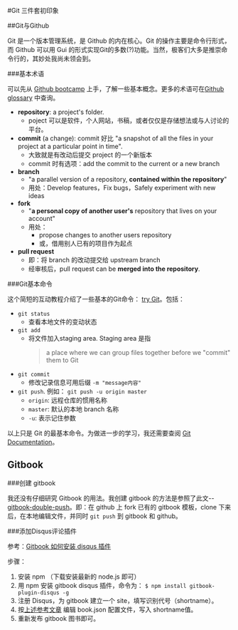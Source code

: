 #Git 三件套初印象

##Git与Github

Git 是一个版本管理系统，是 Github 的内在核心。Git 的操作主要是命令行形式，而 Github 可以用 Gui 的形式实现Git的多数(?)功能。当然，极客们大多是推崇命令行的，其妙处我尚未领会到。

###基本术语

可以先从 [Github bootcamp](Gbootcamp) 上手，了解一些基本概念。更多的术语可在[Github glossary](Gglossary) 中查询。

[Gbootcamp]:https://help.github.com/categories/bootcamp/
[Gglossary]:https://help.github.com/articles/github-glossary/

* **repository**: a project's folder. 
	* poject 可以是软件，个人网站，书稿，或者仅仅是存储想法或与人讨论的平台。
* **commit** (a change): commit 好比 "a snapshot of all the files in your project at a particular point in time".
	* 大致就是有改动后提交 project 的一个新版本
	* commit 时有选项：add the commit to the current or a new branch
* **branch**
	* "a parallel version of a repository, **contained within the repository**"
	* 用处：Develop features，Fix bugs，Safely experiment with new ideas
* **fork** 
	* "**a personal copy of another user's** repository that lives on your account"
	* 用处：
		* propose changes to another users repository
		* 或，借用别人已有的项目作为起点
* **pull request**
	* 即：将 branch 的改动提交给 upstream branch
	* 经审核后，pull request can be **merged into the repository**. 

###Git基本命令

这个简短的互动教程介绍了一些基本的Git命令： [try Git](https://try.github.io/levels/1/challenges/1)。包括：

* `git status`
	* 查看本地文件的变动状态
* `git add`
	* 将文件加入staging area. Staging area 是指
		> a place where we can group files together before we "commit" them to Git
* `git commit`
	* 修改记录信息可用后缀 `-m "message内容"`
* `git push`. 例如： `git push -u origin master`
	* `origin`: 远程仓库的惯用名称
	* `master`: 默认的本地 branch 名称
	* `-u`: 表示记住参数

以上只是 Git 的最基本命令。为做进一步的学习，我还需要查阅 [Git Documentation](http://git-scm.com/doc)。 

## Gitbook

###创建 gitbook

我还没有仔细研究 Gitbook 的用法。我创建 gitbook 的方法是参照了此文-- [gitbook-double-push][doublepush]。即：在 github 上 fork 已有的 gitbook 模板，clone 下来后，在本地编辑文件，并同时 `git push` 到 gitbook 和 github。   

###添加Disqus评论插件

参考：[Gitbook 如何安装 disqus 插件][disqus]

步骤：

1. 安装 npm （下载安装最新的 node.js 即可）
2. 用 npm 安装 gitbook disqus 插件，命令为：
`$ npm install gitbook-plugin-disqus -g`
3. 注册 Disqus，为 gitbook 建立一个 site，填写识别代号（shortname）。
4. 按[上述参考文章][disqus] 编辑 book.json 配置文件，写入 shortname值。
5. 重新发布 gitbook 图书即可。

[doublepush]:https://github.com/OpenMindClub/OMOOC.py/wiki/gitbook_double_push
[disqus]:http://www.chengweiyang.cn/gitbook/plugins/functional/disqus.html